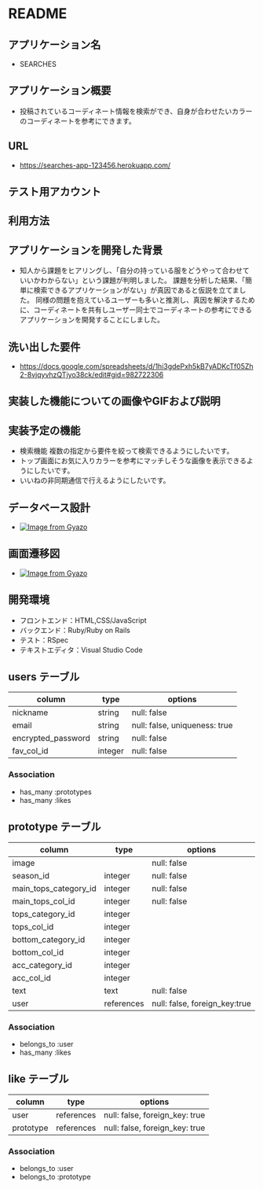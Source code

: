 # README

## アプリケーション名
- SEARCHES

## アプリケーション概要
- 投稿されているコーディネート情報を検索ができ、自身が合わせたいカラーのコーディネートを参考にできます。

## URL
- https://searches-app-123456.herokuapp.com/

## テスト用アカウント

## 利用方法

## アプリケーションを開発した背景
- 知人から課題をヒアリングし、「自分の持っている服をどうやって合わせていいかわからない」という課題が判明しました。
課題を分析した結果、「簡単に検索できるアプリケーションがない」が真因であると仮説を立てました。
同様の問題を抱えているユーザーも多いと推測し、真因を解決するために、コーディネートを共有しユーザー同士でコーディネートの参考にできるアプリケーションを開発することにしました。

## 洗い出した要件
- https://docs.google.com/spreadsheets/d/1hi3gdePxh5kB7yADKcTf05Zh2-8vjqyvhzQTjyo38ck/edit#gid=982722306

## 実装した機能についての画像やGIFおよび説明

## 実装予定の機能
- 検索機能
複数の指定から要件を絞って検索できるようにしたいです。
- トップ画面にお気に入りカラーを参考にマッチしそうな画像を表示できるようにしたいです。
- いいねの非同期通信で行えるようにしたいです。

## データベース設計
- [![Image from Gyazo](https://i.gyazo.com/c94051dc41487fcd42f08b8968ad59c1.png)](https://gyazo.com/c94051dc41487fcd42f08b8968ad59c1)

## 画面遷移図
- [![Image from Gyazo](https://i.gyazo.com/c428154735e5e242d1e9dd647fab7d22.png)](https://gyazo.com/c428154735e5e242d1e9dd647fab7d22)

## 開発環境
- フロントエンド：HTML,CSS/JavaScript
- バックエンド：Ruby/Ruby on Rails
- テスト：RSpec
- テキストエディタ：Visual Studio Code

## users テーブル

| column             | type       | options                       |
| ------------------ | ---------- | ----------------------------- |
| nickname           | string     | null: false                   |
| email              | string     | null: false, uniqueness: true |
| encrypted_password | string     | null: false                   |
| fav_col_id         | integer    | null: false                   |

### Association
- has_many :prototypes
- has_many :likes

## prototype テーブル

| column                | type       | options                       |
| --------------------- | ---------- | ----------------------------- |
| image                 |            | null: false                   |
| season_id             | integer    | null: false                   |
| main_tops_category_id | integer    | null: false                   |
| main_tops_col_id      | integer    | null: false                   |
| tops_category_id      | integer    |                               |
| tops_col_id           | integer    |                               |
| bottom_category_id    | integer    |                               |
| bottom_col_id         | integer    |                               |
| acc_category_id       | integer    |                               |
| acc_col_id            | integer    |                               |
| text                  | text       | null: false                   |
| user                  | references | null: false, foreign_key:true |

### Association
- belongs_to :user
- has_many   :likes

## like テーブル

| column            | type       | options                        |
| ----------------- | ---------- | ------------------------------ |
| user              | references | null: false, foreign_key: true |
| prototype         | references | null: false, foreign_key: true |

### Association
- belongs_to :user
- belongs_to :prototype
